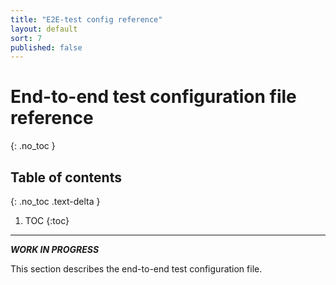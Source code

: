 ```yaml
---
title: "E2E-test config reference"
layout: default
sort: 7
published: false
---
```


# End-to-end test configuration file reference
{: .no_toc }

## Table of contents
{: .no_toc .text-delta }

1. TOC
{:toc}

---

***WORK IN PROGRESS***

This section describes the end-to-end test configuration file.
